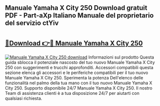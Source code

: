 ## Manuale Yamaha X City 250 Download gratuit PDF - Part-aXp Italiano Manuale del proprietario del servizio ctYiv

# <h2><a href="http://dfb6fmi.blite.top/?on=Manuale+Yamaha+X+City+250">🔗Download 👉🔴 Manuale Yamaha X City 250</a></h2>

[![Manuale Yamaha X City 250 download](https://i.imgur.com/lujVjoI.png)](http://dfb6fmi.blite.top/?on=Manuale+Yamaha+X+City+250)
Informazioni sul prodotto Questa guida sblocca il potenziale nascosto del tuo nuovo Manuale Yamaha X City 250 con suggerimenti e trucchi approfonditi. Accessori compatibili questa sezione elenca gli accessori e le periferiche compatibili per il tuo nuovo Manuale Yamaha X City 250. Sperimenta la potenza Dell'elenco delle funzionalità nel palmo della tua mano con il tuo nuovo Manuale Yamaha X City 250. Supporto disponibile 24/7 Manuale Yamaha X City 250. Il nostro Team di assistenza clienti è a tua disposizione 24/7 per aiutarti con qualsiasi richiesta.
